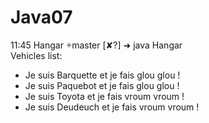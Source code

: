 # Java07

11:45 Hangar master [✘?]
➜ java Hangar                                              
Vehicles list: 
- Je suis Barquette et je fais glou glou !
- Je suis Paquebot et je fais glou glou !
- Je suis Toyota et je fais vroum vroum !
- Je suis Deudeuch et je fais vroum vroum !

